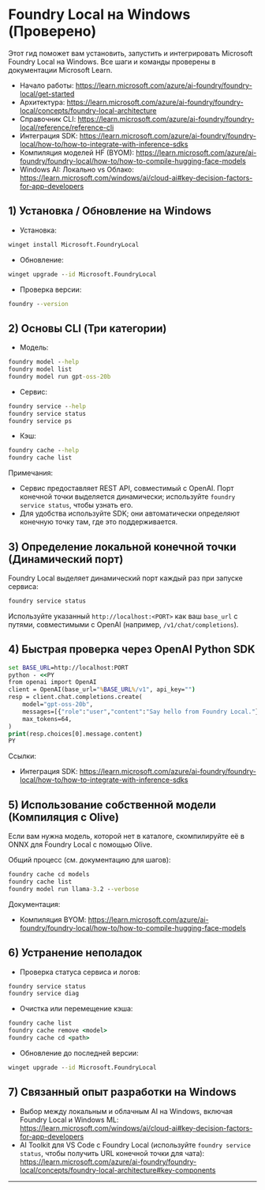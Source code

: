 <!--
CO_OP_TRANSLATOR_METADATA:
{
  "original_hash": "070a706937c5ac9feb45693b8c572d25",
  "translation_date": "2025-09-22T14:26:33+00:00",
  "source_file": "Module07/foundrylocal.md",
  "language_code": "ru"
}
-->
# Foundry Local на Windows (Проверено)

Этот гид поможет вам установить, запустить и интегрировать Microsoft Foundry Local на Windows. Все шаги и команды проверены в документации Microsoft Learn.

- Начало работы: https://learn.microsoft.com/azure/ai-foundry/foundry-local/get-started
- Архитектура: https://learn.microsoft.com/azure/ai-foundry/foundry-local/concepts/foundry-local-architecture
- Справочник CLI: https://learn.microsoft.com/azure/ai-foundry/foundry-local/reference/reference-cli
- Интеграция SDK: https://learn.microsoft.com/azure/ai-foundry/foundry-local/how-to/how-to-integrate-with-inference-sdks
- Компиляция моделей HF (BYOM): https://learn.microsoft.com/azure/ai-foundry/foundry-local/how-to/how-to-compile-hugging-face-models
- Windows AI: Локально vs Облако: https://learn.microsoft.com/windows/ai/cloud-ai#key-decision-factors-for-app-developers

## 1) Установка / Обновление на Windows

- Установка:
```cmd
winget install Microsoft.FoundryLocal
```
- Обновление:
```cmd
winget upgrade --id Microsoft.FoundryLocal
```
- Проверка версии:
```cmd
foundry --version
```

## 2) Основы CLI (Три категории)

- Модель:
```cmd
foundry model --help
foundry model list
foundry model run gpt-oss-20b
```
- Сервис:
```cmd
foundry service --help
foundry service status
foundry service ps
```
- Кэш:
```cmd
foundry cache --help
foundry cache list
```

Примечания:
- Сервис предоставляет REST API, совместимый с OpenAI. Порт конечной точки выделяется динамически; используйте `foundry service status`, чтобы узнать его.
- Для удобства используйте SDK; они автоматически определяют конечную точку там, где это поддерживается.

## 3) Определение локальной конечной точки (Динамический порт)

Foundry Local выделяет динамический порт каждый раз при запуске сервиса:
```cmd
foundry service status
```
Используйте указанный `http://localhost:<PORT>` как ваш `base_url` с путями, совместимыми с OpenAI (например, `/v1/chat/completions`).

## 4) Быстрая проверка через OpenAI Python SDK

```cmd
set BASE_URL=http://localhost:PORT
python - <<PY
from openai import OpenAI
client = OpenAI(base_url="%BASE_URL%/v1", api_key="")
resp = client.chat.completions.create(
    model="gpt-oss-20b",
    messages=[{"role":"user","content":"Say hello from Foundry Local."}],
    max_tokens=64,
)
print(resp.choices[0].message.content)
PY
```
Ссылки:
- Интеграция SDK: https://learn.microsoft.com/azure/ai-foundry/foundry-local/how-to/how-to-integrate-with-inference-sdks

## 5) Использование собственной модели (Компиляция с Olive)

Если вам нужна модель, которой нет в каталоге, скомпилируйте её в ONNX для Foundry Local с помощью Olive.

Общий процесс (см. документацию для шагов):
```cmd
foundry cache cd models
foundry cache list
foundry model run llama-3.2 --verbose
```
Документация:
- Компиляция BYOM: https://learn.microsoft.com/azure/ai-foundry/foundry-local/how-to/how-to-compile-hugging-face-models

## 6) Устранение неполадок

- Проверка статуса сервиса и логов:
```cmd
foundry service status
foundry service diag
```
- Очистка или перемещение кэша:
```cmd
foundry cache list
foundry cache remove <model>
foundry cache cd <path>
```
- Обновление до последней версии:
```cmd
winget upgrade --id Microsoft.FoundryLocal
```

## 7) Связанный опыт разработки на Windows

- Выбор между локальным и облачным AI на Windows, включая Foundry Local и Windows ML:
  https://learn.microsoft.com/windows/ai/cloud-ai#key-decision-factors-for-app-developers
- AI Toolkit для VS Code с Foundry Local (используйте `foundry service status`, чтобы получить URL конечной точки для чата):
  https://learn.microsoft.com/azure/ai-foundry/foundry-local/concepts/foundry-local-architecture#key-components

---

